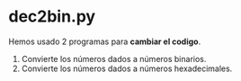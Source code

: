 # dec2bin.py
Hemos usado 2 programas para **cambiar el codigo**.
1. Convierte los números dados a números binarios.
2. Convierte los números dados a números hexadecimales.